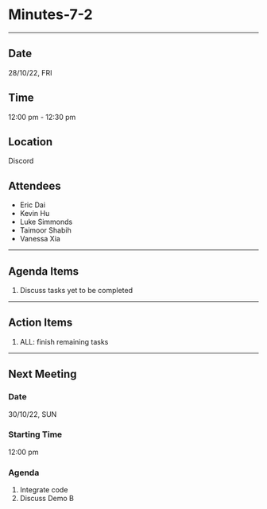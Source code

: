 # Minutes-7-2

---

## Date

28/10/22, FRI

## Time

12:00 pm - 12:30 pm

## Location

Discord

## Attendees

- Eric Dai
- Kevin Hu
- Luke Simmonds
- Taimoor Shabih
- Vanessa Xia

---

## Agenda Items

1. Discuss tasks yet to be completed

---

## Action Items

1. ALL: finish remaining tasks

---

## Next Meeting

### Date

30/10/22, SUN

### Starting Time

12:00 pm

### Agenda

1. Integrate code
2. Discuss Demo B
